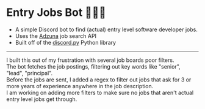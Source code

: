 # Entry Jobs Bot 🧑‍💻🤖
- A simple Discord bot to find (actual) entry level software developer jobs.  
- Uses the [Adzuna](https://developer.adzuna.com/) job search API
- Built off of the [discord.py](https://discordpy.readthedocs.io/en/stable/index.html) Python library
---
I built this out of my frustration with several job boards poor filters.  
The bot fetches the job postings, filtering out key words like "senior", "lead", "principal".  
Before the jobs are sent, I added a regex to filter out jobs that ask for 3 or more years of experience anywhere in the job description.  
I am working on adding more filters to make sure no jobs that aren't actual entry level jobs get through.
